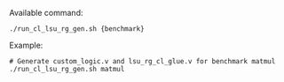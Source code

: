 
Available command:

```
./run_cl_lsu_rg_gen.sh {benchmark}
```

Example:

```
# Generate custom_logic.v and lsu_rg_cl_glue.v for benchmark matmul
./run_cl_lsu_rg_gen.sh matmul
```
